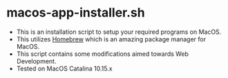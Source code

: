 # macos-app-installer.sh #

* This is an installation script to setup your required programs on MacOS.
* This utilizes [Homebrew](https://brew.sh/) which is an amazing package manager for MacOS.
* This script contains some modifications aimed towards Web Development.
* Tested on MacOS Catalina 10.15.x
